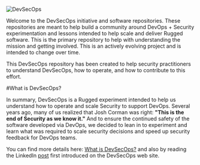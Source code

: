 ![DevSecOps](https://media.licdn.com/media/AAEAAQAAAAAAAAKnAAAAJDJiNGU3MDg1LWVhZjktNDM3Ny1iMjJhLWM3MWQzYjI5MzllZg.png)

Welcome to the DevSecOps initiative and software repositories.  These repositories are meant to help build a community around DevOps + Security experimentation and lessons intended to help scale and deliver Rugged software.  This is the primary repository to help with understanding the mission and getting involved.  This is an actively evolving project and is intended to change over time.

This DevSecOps repository has been created to help security practitioners to understand DevSecOps, how to operate, and how to contribute to this effort.  

#What is DevSecOps?

In summary, DevSecOps is a Rugged experiment intended to help us understand how to operate and scale Security to support DevOps.  Several years ago, many of us realized that Josh Corman was right: **"This is the end of Security as we know it."**  And to ensure the continued safety of the software developed via DevOps, we decided to lean in to experiment and learn what was required to scale security decisions and speed up security feedback for DevOps teams.  

You can find more details here: [What is DevSecOps?](./01_What_is_DevSecOps.md) and also by reading the LinkedIn [post](https://www.linkedin.com/pulse/what-devsecops-shannon-lietz?trkInfo=VSRPsearchId%3A946311454203481351%2CVSRPtargetId%3A6008272002333294592%2CVSRPcmpt%3Aprimary&trk=vsrp_influencer_content_res_name) first introduced on the DevSecOps web site.

